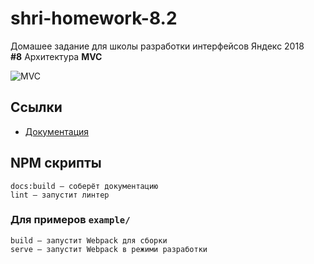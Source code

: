 # shri-homework-8.2
Домашее задание для школы разработки интерфейсов Яндекс 2018   
**#8** Архитектура **MVC**

![MVC](https://image.ibb.co/gSyoQS/09e5956a8a6a4c9697150a31cb1ac6ab.png)

## Ссылки
* [Документация](https://nazarov-mi.github.io/shri-homework-8.2/)

## NPM скрипты
```
docs:build — соберёт документацию
lint — запустит линтер
```
### Для примеров `example/`
```
build — запустит Webpack для сборки
serve — запустит Webpack в режими разработки
```